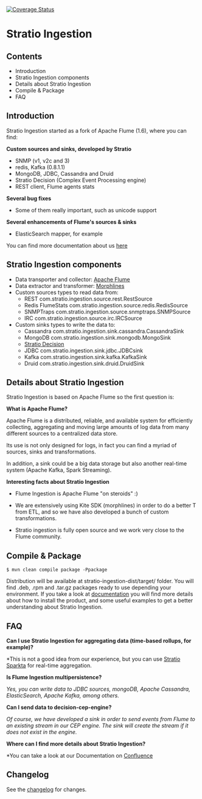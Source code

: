[![Coverage Status](https://coveralls.io/repos/github/Stratio/Ingestion/badge.svg?branch=branch-0.7)](https://coveralls.io/github/Stratio/Ingestion?branch=branch-0.7)

Stratio Ingestion
=================

Contents
--------

* Introduction
* Stratio Ingestion components
* Details about Stratio Ingestion
* Compile & Package
* FAQ


Introduction
------------

Stratio Ingestion started as a fork of Apache Flume (1.6), where you can find:

**Custom sources and sinks, developed by Stratio**

 - SNMP (v1, v2c and 3)
 - redis, Kafka (0.8.1.1)
 - MongoDB, JDBC, Cassandra and Druid
 - Stratio Decision (Complex Event Processing engine)
 - REST client, Flume agents stats
 
**Several bug fixes**

 - Some of them really important, such as unicode support

**Several enhancements of Flume's sources & sinks**

 - ElasticSearch mapper, for example

You can find more documentation about us [here](https://stratio.atlassian.net/wiki/display/PLATFORM/STRATIO+INGESTION)


Stratio Ingestion components
----------------------------

* Data transporter and collector: [Apache Flume](http://flume.apache.org/)
* Data extractor and transformer: [Morphlines](http://kitesdk.org/docs/current/kite-morphlines/index.html)
* Custom sources types to read data from:
    - REST   com.stratio.ingestion.source.rest.RestSource
    - Redis FlumeStats   com.stratio.ingestion.source.redis.RedisSource
    - SNMPTraps   com.stratio.ingestion.source.snmptraps.SNMPSource
    - IRC   com.stratio.ingestion.source.irc.IRCSource
* Custom sinks types to write the data to:
    - Cassandra   com.stratio.ingestion.sink.cassandra.CassandraSink
    - MongoDB   com.stratio.ingestion.sink.mongodb.MongoSink
    - [Stratio Decision](https://github.com/Stratio/Decision)
    - JDBC   com.stratio.ingestion.sink.jdbc.JDBCsink
    - Kafka   com.stratio.ingestion.sink.kafka.KafkaSink
    - Druid   com.stratio.ingestion.sink.druid.DruidSink

Details about Stratio Ingestion
-------------------------------

Stratio Ingestion is based on Apache Flume so the first question is:

**What is Apache Flume?**

Apache Flume is a distributed, reliable, and available system for efficiently collecting, aggregating and moving large amounts of log data from many different sources to a centralized data store.

Its use is not only designed for logs, in fact you can find a myriad of sources, sinks and transformations.

In addition, a sink could be a big data storage but also another real-time system (Apache Kafka, Spark Streaming).


**Interesting facts about Stratio Ingestion**

 * Flume Ingestion is Apache Flume "on steroids" :)
 
 * We are extensively using Kite SDK (morphlines) in order to do a better T from ETL, and so we have also developed a bunch of custom transformations.
 
 * Stratio ingestion is fully open source and we work very close to the Flume community.


Compile & Package
-----------------

```
$ mvn clean compile package -Ppackage
```

Distribution will be available at stratio-ingestion-dist/target/ folder. You will find .deb, .rpm and .tar.gz packages ready to use depending your environment.
If you take a look at [documentation](https://stratio.atlassian.net/wiki/display/PLATFORM/STRATIO+INGESTION) you will find more details about how to install the product, and some useful examples to get a better understanding about Stratio Ingestion. 


FAQ
---


**Can I use Stratio Ingestion for aggregating data (time-based rollups, for example)?**

*This is not a good idea from our experience, but you can use [Stratio Sparkta](https://github.com/Stratio/Sparkta) for real-time aggregation.

**Is Flume Ingestion multipersistence?**

*Yes, you can write data to JDBC sources, mongoDB, Apache Cassandra, ElasticSearch, Apache Kafka, among others.*


**Can I send data to decision-cep-engine?**

*Of course, we have developed a sink in order to send events from Flume to an existing stream in our CEP engine.  The sink will create the stream if it does not exist in the engine.* 

**Where can I find more details about Stratio Ingestion?**

*You can take a look at our Documentation on [Confluence](https://stratio.atlassian.net/wiki/display/PLATFORM/STRATIO+INGESTION)


Changelog
---------

See the [changelog](CHANGELOG.md) for changes. 


